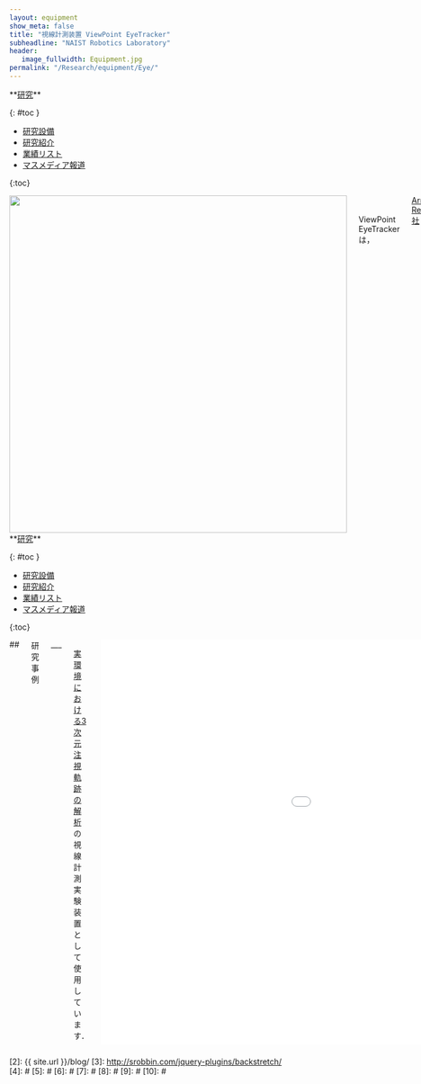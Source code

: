 ```yaml
---
layout: equipment
show_meta: false
title: "視線計測装置 ViewPoint EyeTracker"
subheadline: "NAIST Robotics Laboratory"
header:
   image_fullwidth: Equipment.jpg
permalink: "/Research/equipment/Eye/"
---
```


<div class="row">
<div class="medium-4 medium-push-8 columns" markdown="1">
<div class="panel radius" markdown="1">
**<a href="{{ site.url }}{{ site.baseurl }}/Research/">研究</a>**

{: #toc }
*  <a href="{{ site.url }}{{ site.baseurl }}/Research/equipment/">研究設備</a>  
*  <a href="{{ site.url }}{{ site.baseurl }}/Research/topics/">研究紹介</a>  
*  <a href="{{ site.url }}{{ site.baseurl }}/Research/publication/">業績リスト</a>  
*  <a href="{{ site.url }}{{ site.baseurl }}/Research/press/">マスメディア報道</a>  

{:toc}
</div>
</div><!-- /.medium-4.columns -->

<div class="medium-8 medium-pull-4 columns" markdown="1">
<div style="text-align:center">
<img class="t50" src="{{ site.urlimg }}EyeTracker.jpg" alt="" style="width: 600px;" style="height: 350px;">
</div>
<br/>
<br/>
ViewPoint EyeTrackerは，<a href="http://www.arringtonresearch.com/">Arrington Research 社</a>が開発した頭部装着型の視線計測装置です．

本研究室では環境中の自然特徴点を前方カメラを用いて取得するため，小型のIEEE1394 カメラであるPoint Grey Research製のFireFly MV に変更しています．

<div class="image_margin" style>
    
</div>

</div>
</div><!-- /.row -->

<div class="row">
<div class="medium-4 medium-push-8 columns" markdown="1">
<div class="panel radius" markdown="1">
**<a href="{{ site.url }}{{ site.baseurl }}/Research/">研究</a>**

{: #toc }
*  <a href="{{ site.url }}{{ site.baseurl }}/Research/equipment/">研究設備</a>  
*  <a href="{{ site.url }}{{ site.baseurl }}/Research/topics/">研究紹介</a>  
*  <a href="{{ site.url }}{{ site.baseurl }}/Research/publication/">業績リスト</a>  
*  <a href="{{ site.url }}{{ site.baseurl }}/Research/press/">マスメディア報道</a>  

{:toc}
</div>
</div><!-- /.medium-4.columns -->

<div class="medium-8 medium-pull-4 columns" markdown="1">
## <span style="font-size: 100%">研究事例</span>
___

<a href="{{ site.url }}{{ site.baseurl }}/Research/topics/gazetrajectory/">実環境における3次元注視軌跡の解析</a>の視線計測実験装置として使用しています．
 
<div style="text-align:center">
<div class="flex-video">
        <iframe width="1280" height="720" src="//www.youtube.com/embed/38xyOs0uiJk" frameborder="0" allowfullscreen></iframe>
</div>
</div>

## <span style="font-size: 100%">キーワード</span>
___
視線計測，インタラクション，Visual SLAM，リファレンスハードウェア，LADYBUG3，Toal Station
</div> 
</div><!-- /.row -->



 [1]: http://kramdown.gettalong.org/converter/html.html#toc
 [2]: {{ site.url }}/blog/
 [3]: http://srobbin.com/jquery-plugins/backstretch/
 [4]: #
 [5]: #
 [6]: #
 [7]: #
 [8]: #
 [9]: #
 [10]: #
